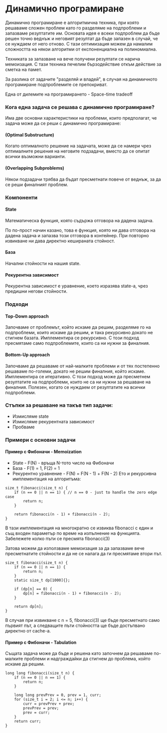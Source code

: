 # Динамично програмиране
Динамично програмиране е алгоритмична техника, при която решаваме сложен проблем като го разделяме на подпроблеми и запазваме резултатите им. Основата идея е всеки подпроблем да бъде решен точно веднъж и неговият резултат да бъде запазен в случай, че се нуждаем от него отново. С тази оптимизация можем да намалим сложността на някои алгоритми от експоненциална на полиномиална.

Техниката за запазване на вече получени резултати се нарича мемоизация. С тази техника печелим бързодействие откъм действие за сметка на памет.

За разлика от задачите "разделяй и владей", в случая на динамичното програмиране подпроблемите се препокриват.

Една от дилемите на програмирането - Space-time tradeoff

### Кога една задача се решава с динамично програмиране?
Има две основни характеристики на проблеми, които предполагат, че задача може да се реши с динамично програмиране:

#### (Optimal Substructure)
Когато оптималното решение на задачата, може да се намери чрез оптималните решения на неговите подзадачи, вместо да се опитат всички възможни варианти.
#### (Overlapping Subproblems)
Някои подзадачи трябва да бъдат пресметнати повече от веднъж, за да се реши финалният проблем.

### Компоненти
#### State
Математическа функция, която съдържа отговора на дадена задача.

По по-прост начин казано, това е функция, която ни дава отговора на дадена задача и запазва този отговора в контейнер. При повторно извикване ни дава директно кешираната стойност.

#### База
Начални стойности на нашия state.

#### Рекурентна зависимост
Рекурентна зависимост е уравнение, което изразява state-a, чрез предишни негови стойности.

### Подходи
#### Top-Down approach
Започваме от проблемът, който искаме да решим, разделяме го на подпроблеми, които искаме да решим, и така рекурсивно докато не стигнем базата. Имплементира се рекурсивно. С този подход пресмятаме само подпроблемите, които са ни нужни за финалния.

#### Bottom-Up approach
Започваме да решаваме от най-малките проблеми и от тях постепенно решаваме по-големи, докато не решим финалния, който искаме. Имплементира се итеративно. С този подход може да пресметнем резултатите на подпроблеми, които не са ни нужни за решаване на финалния. Полезен, когато се нуждаем от резултатите на всички подпроблеми.

### Стъпки за решаване на такъв тип задачи:
* Измисляме state
* Измисляме рекурентната зависимост
* Пробваме

### Примери с основни задачи
#### Пример с Фибоначи - Memoization
* State - F(N) - връща N-тото число на Фибоначи
* База - F(1) = 1, F(2) = 1
* Рекурентно уравнение - F(N) = F(N - 1) + F(N - 2)
Ето и рекурсивна имплементация на алгоритъма:
```
size_t fibonacci(size_t n) {
	if (n == 0 || n == 1) { // n == 0 - just to handle the zero edge case
		return n;
	}

	return fibonacci(n - 1) + fibonacci(n - 2);
}
```
В тази имплементация на многократно се извиква fibonacci с един и същ входен параметър по време на изпълнение на функцията. Забележете колко пъти се пресмята fibonacci(3)


Затова можем да използваме мемоизация за да запазваме вече пресметнатите стойности и да не се налага да ги пресмятаме втори път.
```
size_t fibonacci(size_t n) {
	if (n == 0 || n == 1) {
		return n;
	}
	static size_t dp[1000]{};

	if (dp[n] == 0) {
		dp[n] = fibonacci(n - 1) + fibonacci(n - 2);
	}

	return dp[n];
}
```

В случая при извикване с n = 5, fibonacci(3) ще бъде пресметнато само първият път, а следващите пъти стойността ще бъде достъпвано директно от cache-a.

#### Пример с Фибоначи - Tabulation
Същата задача може да бъде и решена като започнем да решаваме по-малките проблеми и надграждайки да стигнем до проблема, който искаме да решим.
```
long long fibonacci(size_t n) {
	if (n == 0 || n == 1) {
		return n;
	}

	long long prevPrev = 0, prev = 1, curr;
	for (size_t i = 2; i <= n; i++) {
		curr = prevPrev + prev;
		prevPrev = prev;
		prev = curr;
	}
	return curr;
}
```
